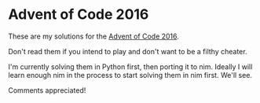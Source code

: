 # Advent of Code 2016

These are my solutions for the [Advent of Code 2016](adventofcode.com).

Don't read them if you intend to play and don't want to be a filthy cheater.

I'm currently solving them in Python first, then porting it to nim.  Ideally I will learn enough nim in the process to start solving them in nim first. We'll see.

Comments appreciated!

